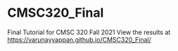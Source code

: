 # CMSC320_Final
Final Tutorial for CMSC 320 Fall 2021
View the results at https://varunayyappan.github.io/CMSC320_Final/

